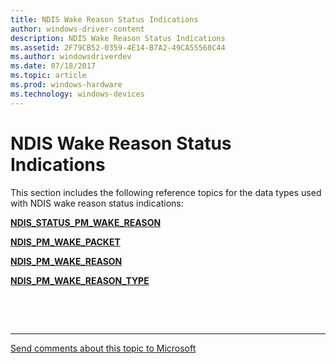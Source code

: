 ```yaml
---
title: NDIS Wake Reason Status Indications
author: windows-driver-content
description: NDIS Wake Reason Status Indications
ms.assetid: 2F79CB52-0359-4E14-B7A2-49CA55568C44
ms.author: windowsdriverdev 
ms.date: 07/18/2017 
ms.topic: article 
ms.prod: windows-hardware 
ms.technology: windows-devices 
---
```


# NDIS Wake Reason Status Indications


This section includes the following reference topics for the data types used with NDIS wake reason status indications:

[**NDIS\_STATUS\_PM\_WAKE\_REASON**](ndis-status-pm-wake-reason.md)

[**NDIS\_PM\_WAKE\_PACKET**](https://msdn.microsoft.com/library/windows/hardware/hh451603)

[**NDIS\_PM\_WAKE\_REASON**](https://msdn.microsoft.com/library/windows/hardware/hh451605)

[**NDIS\_PM\_WAKE\_REASON\_TYPE**](https://msdn.microsoft.com/library/windows/hardware/hh451607)

 

 


--------------------
[Send comments about this topic to Microsoft](mailto:wsddocfb@microsoft.com?subject=Documentation%20feedback%20%5Bnetvista\netvista%5D:%20NDIS%20Wake%20Reason%20Status%20Indications%20%20RELEASE:%20%287/5/2017%29&body=%0A%0APRIVACY%20STATEMENT%0A%0AWe%20use%20your%20feedback%20to%20improve%20the%20documentation.%20We%20don't%20use%20your%20email%20address%20for%20any%20other%20purpose,%20and%20we'll%20remove%20your%20email%20address%20from%20our%20system%20after%20the%20issue%20that%20you're%20reporting%20is%20fixed.%20While%20we're%20working%20to%20fix%20this%20issue,%20we%20might%20send%20you%20an%20email%20message%20to%20ask%20for%20more%20info.%20Later,%20we%20might%20also%20send%20you%20an%20email%20message%20to%20let%20you%20know%20that%20we've%20addressed%20your%20feedback.%0A%0AFor%20more%20info%20about%20Microsoft's%20privacy%20policy,%20see%20http://privacy.microsoft.com/default.aspx. "Send comments about this topic to Microsoft")



